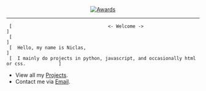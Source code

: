   <p align="center">
    <a href="https://github.com/html-explorer"><img src="https://gpvc.arturio.dev/html-explorer" alt="Awards"> </a>
  </p>

--- 

```
 [                                   <- Welcome ->                                       ]                                
 [                                                                                       ]                             
 [  Hello, my name is Niclas,                                                            ] 
 [  I mainly do projects in python, javascript, and occasionally html or css.            ]
```


 - View all my [Projects](https://github.com/html-explorer).
 - Contact me via [Email](mailto:niclas.wagener@skiff.com).


<p>
<br/>
<br/>
<br/>
  
  

<br/>
</p>

[twitter]: https://twitter.com/PHPExplorer
[youtube]: https://www.youtube.com/@SetURL
